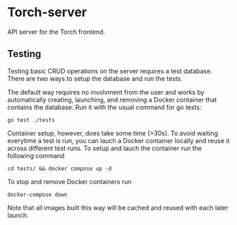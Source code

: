 # Torch-server

API server for the Torch frontend.

## Testing

Testing basic CRUD operations on the server requires a test database. There are two ways to setup the database and run the tests.

The default way requires no involvment from the user and works by automatically creating, launching, and removing a Docker container that contains the database. Run it with the usual command for go tests:

`go test ./tests`

Container setup, however, does take some time (>30s). To avoid waiting everytime a test is run, you can lauch a Docker container locally and reuse it across different test runs. To setup and lauch the container run the following command

`cd tests/ && docker compose up -d`

To stop and remove Docker containers run

`docker-compose down`

Note that all images built this way will be cached and reused with each later launch.
